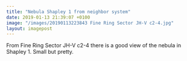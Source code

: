 ```yaml
---
title: "Nebula Shapley 1 from neighbor system"
date: 2019-01-13 21:39:07 +0100
image: "/images/20190113223843 Fine Ring Sector JH-V c2-4.jpg"
layout: imagepost
---
```


From Fine Ring Sector JH-V c2-4 there is a good view of the nebula in Shapley 1. Small but pretty.